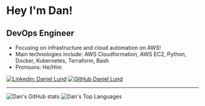 # Hey I'm Dan!

## DevOps Engineer
- Focusing on infrastructure and cloud automation on AWS!
- Main technologies include: AWS Cloudformation, AWS EC2, Python, Docker, Kubernetes, Terraform, Bash
- Pronouns: He/Him

[![Linkedin: Daniel Lund](https://img.shields.io/badge/-DanielLund-blue?style=flat-square&logo=Linkedin&logoColor=white&link=https://www.linkedin.com/in/daniel-lund-311551149/)](https://www.linkedin.com/in/daniel-lund-311551149/)
[![GitHub Daniel Lund](https://img.shields.io/github/followers/DanielLund?label=follow&style=social)](https://github.com/DanielLund)

---
![Dan's GitHub stats](https://github-readme-stats.vercel.app/api?username=DanielLund&show_icons=true&count_private=true&theme=onedark)
![Dan's Top Languages](https://github-readme-stats.vercel.app/api/top-langs/?username=DanielLund&layout=compact&hide=html&theme=onedark)
<!--
**DanielLund/DanielLund** is a ✨ _special_ ✨ repository because its `README.md` (this file) appears on your GitHub profile.

Here are some ideas to get you started:

- 🔭 I’m currently working on ...
- 🌱 I’m currently learning ...
- 👯 I’m looking to collaborate on ...
- 🤔 I’m looking for help with ...
- 💬 Ask me about ...
- 📫 How to reach me: ...
- 😄 Pronouns: ...
- ⚡ Fun fact: ...
-->

